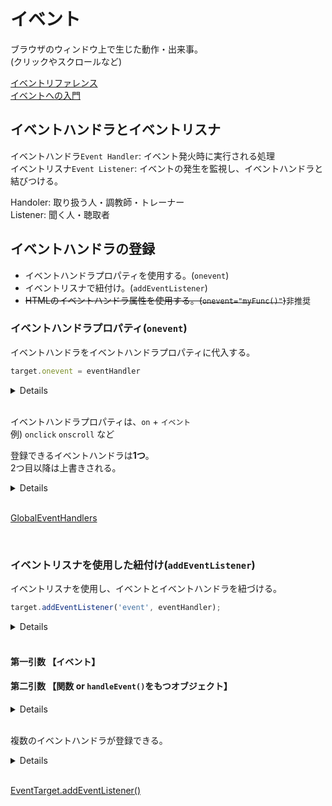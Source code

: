 # イベント

ブラウザのウィンドウ上で生じた動作・出来事。<br />
(クリックやスクロールなど)

[イベントリファレンス](https://developer.mozilla.org/ja/docs/Web/Events)<br />
[イベントへの入門](https://developer.mozilla.org/ja/docs/Learn/JavaScript/Building_blocks/Events)

## イベントハンドラとイベントリスナ

イベントハンドラ`Event Handler`: イベント発火時に実行される処理<br />
イベントリスナ`Event Listener`: イベントの発生を監視し、イベントハンドラと結びつける。

Handoler: 取り扱う人・調教師・トレーナー<br />
Listener: 聞く人・聴取者


## イベントハンドラの登録

- イベントハンドラプロパティを使用する。(`onevent`)
- イベントリスナで紐付け。(`addEventListener`)
- ~~HTMLのイベントハンドラ属性を使用する。(`onevent="myFunc()"`)~~<span style="font-size: small">非推奨</span>

### イベントハンドラプロパティ(`onevent`)

イベントハンドラをイベントハンドラプロパティに代入する。<br />

```javascript
target.onevent = eventHandler
```

<details>

```javascript
const btn = document.getElementById('btn');

const putsHello = () => console.log('Hello');

btn.onclick = putsHello;

// Hello
```

</details>

<br />

イベントハンドラプロパティは、`on` + `イベント`<br />
例) `onclick` `onscroll` など

登録できるイベントハンドラは**1つ**。<br />
2つ目以降は上書きされる。

<details>

```javascript
const btn = document.getElementById('btn');

const putsHello = () => console.log('Hello');
const putsWorld = () => console.log('World');

btn.onclick = putsHello;
btn.onclick = putsWorld;

// World
```

</details>

<br />

[GlobalEventHandlers](https://developer.mozilla.org/ja/docs/Web/API/GlobalEventHandlers)

<br />

### イベントリスナを使用した紐付け(`addEventListener`)

イベントリスナを使用し、イベントとイベントハンドラを紐づける。

```javascript
target.addEventListener('event', eventHandler);
```

<details>

```javascript
const btn = document.getElementById('btn');

const putsHello = () => console.log('Hello');

btn.addEventListener('click', putsHello);

// Hello
```

</details>

<br />

#### 第一引数 【イベント】

#### 第二引数 【関数 or `handleEvent()`をもつオブジェクト】

<details>

```javascript
// 関数を渡す
const btn = document.getElementById('btn');
const changeColor = (e) => { e.currentTarget.style.color = 'red'; };

btn.addEventListener('click', changeColor);
```

```javascript
// 無名関数を渡す
const btn = document.getElementById('btn');

btn.addEventListener('click', function () {
  this.style.color = 'red';
});

// アロー関数
btn.addEventListener('click', (e) => {
  e.currentTarget.style.color = 'red';
});
```

```javascript
// オブジェクト(handleEvent)を渡す
const btn = document.getElementById('btn');
const changeColor = {
  handleEvent() {
    e.currentTarget.style.color = 'red';
  },
};

btn.addEventListener('click', changeColor);
```

</details>

<br />

複数のイベントハンドラが登録できる。

<details>

```javascript
const btn = document.getElementById('btn');

const putsHello = () => console.log('Hello');
const putsWorld = () => console.log('World');

btn.addEventListener('click', putsHello);
btn.addEventListener('click', putsWorld);

// Hello
// World
```

</details>

<br />

[EventTarget.addEventListener()](https://developer.mozilla.org/ja/docs/Web/API/EventTarget/addEventListener)
